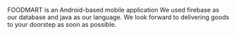 FOODMART is an Android-based mobile application
We used firebase as our database and java as our language.
We look forward to delivering goods to your doorstep as soon as possible.
